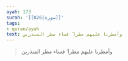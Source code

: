 ```yaml
---
ayah: 173
surah: '[[026|سورة]]'
tags:
- quran/ayah
text: وأمطرنا عليهم مطرا ۖ فساء مطر المنذرين
---
```

> وأمطرنا عليهم مطرا ۖ فساء مطر المنذرين
